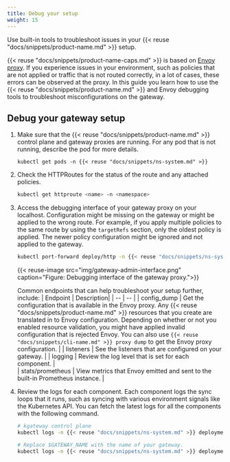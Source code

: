 ```yaml
---
title: Debug your setup
weight: 15
---
```


Use built-in tools to troubleshoot issues in your {{< reuse "docs/snippets/product-name.md" >}} setup.

{{< reuse "docs/snippets/product-name-caps.md" >}} is based on [Envoy proxy](https://www.envoyproxy.io). If you experience issues in your environment, such as policies that are not applied or traffic that is not routed correctly, in a lot of cases, these errors can be observed at the proxy. In this guide you learn how to use the {{< reuse "docs/snippets/product-name.md" >}} and Envoy debugging tools to troubleshoot misconfigurations on the gateway.

## Debug your gateway setup

1. Make sure that the {{< reuse "docs/snippets/product-name.md" >}} control plane and gateway proxies are running. For any pod that is not running, describe the pod for more details.
   
   ```shell
   kubectl get pods -n {{< reuse "docs/snippets/ns-system.md" >}}
   ```
   <!-- TODO: CLI You can do that by using the `{{< reuse "docs/snippets/cli-name.md" >}} check` [command](/docs/reference/cli/glooctl_check/) that quickly checks the health of {{< reuse "docs/snippets/product-name.md" >}} deployments, pods, and custom resources, and verifies Gloo resource configuration. Any issues that are found are reported back in the CLI output. 
   ```sh
   {{< reuse "docs/snippets/cli-name.md" >}} check
   ```
   
   Example output for a misconfigured VirtualHostOption:
   ```console
   Found rejected VirtualHostOption by '{{< reuse "docs/snippets/ns-system.md" >}}': {{< reuse "docs/snippets/ns-system.md" >}} jwt (Reason: 2 errors occurred:
	* invalid virtual host [http~bookinfo_example] while processing plugin enterprise_warning: Could not load configuration for the following Enterprise features: [jwt]
   ```
   -->

2. Check the HTTPRoutes for the status of the route and any attached policies.
   
   ```sh
   kubectl get httproute <name> -n <namespace>
   ```

3. Access the debugging interface of your gateway proxy on your localhost. Configuration might be missing on the gateway or might be applied to the wrong route. For example, if you apply multiple policies to the same route by using the `targetRefs` section, only the oldest policy is applied. The newer policy configuration might be ignored and not applied to the gateway.
   
   ```sh
   kubectl port-forward deploy/http -n {{< reuse "docs/snippets/ns-system.md" >}} 19000 &  
   ```
   
   {{< reuse-image src="img/gateway-admin-interface.png" caption="Figure: Debugging interface of the gateway proxy.">}}
   
   Common endpoints that can help troubleshoot your setup further, include: 
   | Endpoint | Description| 
   | -- | -- | 
   | config_dump | Get the configuration that is available in the Envoy proxy. Any {{< reuse "docs/snippets/product-name.md" >}} resources that you create are translated in to Envoy configuration. Depending on whether or not you enabled resource validation, you might have applied invalid configuration that is rejected Envoy. You can also use `{{< reuse "docs/snippets/cli-name.md" >}} proxy dump` to get the Envoy proxy configuration. | 
   | listeners | See the listeners that are configured on your gateway. | 
   | logging | Review the log level that is set for each component. |  
   | stats/prometheus | View metrics that Envoy emitted and sent to the built-in Prometheus instance. |

4. Review the logs for each component. Each component logs the sync loops that it runs, such as syncing with various environment signals like the Kubernetes API. You can fetch the latest logs for all the components with the following command. 
   
   ```bash
   # kgateway control plane
   kubectl logs -n {{< reuse "docs/snippets/ns-system.md" >}} deployment/kgateway
   
   # Replace $GATEWAY_NAME with the name of your gateway.
   kubectl logs -n {{< reuse "docs/snippets/ns-system.md" >}} deployment/$GATEWAY_NAME
   ```
   
<!-- TODO: CLI
## Before you begin

If you have not done yet, install the `{{< reuse "docs/snippets/cli-name.md" >}}` CLI. The `{{< reuse "docs/snippets/cli-name.md" >}}` CLI is a convenient tool that helps you gather important information about your gateway proxy. To install the `{{< reuse "docs/snippets/cli-name.md" >}}`, you run the following command: 
```sh
curl -sL https://run.solo.io/gloo/install | sh
export PATH=$HOME/.gloo/bin:$PATH
```

{{% callout type="info" %}}
Make sure to use the version of `{{< reuse "docs/snippets/cli-name.md" >}}` that matches your installed version.
{{% /callout %}}

-->

<!-- TODO: CLI
5. Check the proxy configuration that is served by the {{< reuse "docs/snippets/product-name.md" >}} xDS server. When you create {{< reuse "docs/snippets/product-name.md" >}} resources, these resources are translated into Envoy configuration and sent to the xDS server. If {{< reuse "docs/snippets/product-name.md" >}} resources are configured correctly, the configuration must be included in the proxy configuration that is served by the xDS server. 
   ```sh
   {{< reuse "docs/snippets/cli-name.md" >}} proxy served-config --name http
   ```

6. Review the logs for each component. Each component logs the sync loops that it runs, such as syncing with various environment signals like the Kubernetes API. You can fetch the latest logs for all the components with the following command. 
   ```bash
   {{< reuse "docs/snippets/cli-name.md" >}} debug logs
   # save the logs to a file
   {{< reuse "docs/snippets/cli-name.md" >}} debug logs -f gloo.log
   # only print errors
   {{< reuse "docs/snippets/cli-name.md" >}} debug logs --errors-only
   ```
   
   You can use the `kubectl logs` command to view logs for individual components. 
   ```bash
   kubectl logs -f -n {{< reuse "docs/snippets/ns-system.md" >}} -l kgateway=kgateway
   ```

   To follow the logs of other {{< reuse "docs/snippets/product-name.md" >}} components, simply change the value of the `gloo` label as shown in the table below.

   | Component | Command |
   | ------------- | ------------- |
   | Gloo control plane | `kubectl logs -f -n {{< reuse "docs/snippets/ns-system.md" >}} -l kgateway=kgateway` |
   | Gloo gateway proxy {{< callout type="info" >}}To view logs for incoming requests to your gateway proxy, be sure to <a href="/docs/security/access-logging/" >enable access logging</a> first.{{< /callout >}}| `kubectl logs -f -n {{< reuse "docs/snippets/ns-system.md" >}} -l gloo=kube-gateway` |
   | Redis | `kubectl logs -f -n {{< reuse "docs/snippets/ns-system.md" >}} -l gloo=redis` |

7. If you still cannot troubleshoot the issue, capture the logs and the state of {{< reuse "docs/snippets/product-name.md" >}} in a file. 
   ```bash
   {{< reuse "docs/snippets/cli-name.md" >}} debug logs -f gloo-logs.log
   {{< reuse "docs/snippets/cli-name.md" >}} debug yaml -f gloo-yamls.yaml
   ```
   -->